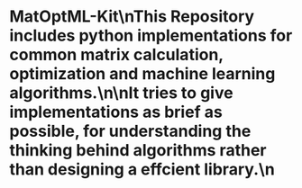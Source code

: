 # MatOptML-Kit\nThis Repository includes python implementations for common matrix calculation, optimization and machine learning algorithms.\n\nIt tries to give implementations as brief as possible, for understanding the thinking behind algorithms rather than designing a effcient library.\n